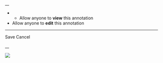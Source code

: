 __

  *   * Allow anyone to **view** this annotation
  * Allow anyone to **edit** this annotation



* * *

Save Cancel

__




![](https://bat.bing.com/action/0?ti=56018282&Ver=2&mid=dad8a6ad-ed21-4a88-aba1-e3a2c0790872&sid=201ffde0635411ee902411d77b750559&vid=20202bf0635411ee9ac03f2e618b0b9f&vids=0&msclkid=N&pi=0&lg=en-US&sw=800&sh=600&sc=24&nwd=1&tl=Shortform%20%7C%20An%20Unquiet%20Mind&p=https%3A%2F%2Fwww.shortform.com%2Fapp%2Fbook%2Fan-unquiet-mind%2Fchapter-3&r=&lt=484&evt=pageLoad&sv=1&rn=174884)
